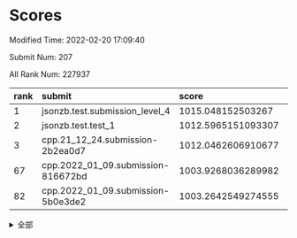 # Scores

Modified Time: 2022-02-20 17:09:40

Submit Num: 207

All Rank Num: 227937

| rank |               submit               |       score        |       sigma        | pk_num |
| :--- | :--------------------------------- | :----------------- | :----------------- | :----- |
| 1    | jsonzb.test.submission_level_4     | 1015.048152503267  | 0.8431524726740603 | 4407   |
| 2    | jsonzb.test.test_1                 | 1012.5965151093307 | 0.7976916780638293 | 4406   |
| 3    | cpp.21_12_24.submission-2b2ea0d7   | 1012.0462606910677 | 0.7889310158881987 | 4407   |
| 67   | cpp.2022_01_09.submission-816672bd | 1003.9268036289982 | 0.7063323520293661 | 4405   |
| 82   | cpp.2022_01_09.submission-5b0e3de2 | 1003.2642549274555 | 0.7124038658538098 | 4399   |


<details>
<summary>全部</summary>

| rank |                 submit                 |       score        |       sigma        | pk_num |
| :--- | :------------------------------------- | :----------------- | :----------------- | :----- |
| 1    | jsonzb.test.submission_level_4         | 1015.048152503267  | 0.8431524726740603 | 4407   |
| 2    | jsonzb.test.test_1                     | 1012.5965151093307 | 0.7976916780638293 | 4406   |
| 3    | cpp.21_12_24.submission-2b2ea0d7       | 1012.0462606910677 | 0.7889310158881987 | 4407   |
| 4    | gobigger.level_3.submission_level_3_39 | 1011.7846918941807 | 0.78696135916265   | 4406   |
| 5    | gobigger.level_3.submission_level_3_4  | 1011.5126322627171 | 0.7848240852372034 | 4396   |
| 6    | gobigger.level_3.submission_level_3_19 | 1011.4666783387715 | 0.7878643439677568 | 4403   |
| 7    | gobigger.level_3.submission_level_3_1  | 1011.4151624437775 | 0.8013615765188268 | 4401   |
| 8    | gobigger.level_3.submission_level_3_8  | 1011.4115485360159 | 0.770836224531932  | 4396   |
| 9    | gobigger.level_3.submission_level_3_10 | 1010.8599777981968 | 0.7865425848629808 | 4408   |
| 10   | gobigger.level_3.submission_level_3_9  | 1010.7130220909687 | 0.7525904031021186 | 4406   |
| 11   | gobigger.level_3.submission_level_3_33 | 1010.6702259742234 | 0.7674300232755411 | 4405   |
| 12   | gobigger.level_3.submission_level_3_22 | 1010.6197890324236 | 0.7556870778268262 | 4410   |
| 13   | gobigger.level_3.submission_level_3_42 | 1010.6184640837852 | 0.7618631352408526 | 4405   |
| 14   | gobigger.level_3.submission_level_3_30 | 1010.539771710222  | 0.7593170880769958 | 4405   |
| 15   | gobigger.level_3.submission_level_3_11 | 1010.5331967419443 | 0.7468334133765198 | 4400   |
| 16   | gobigger.level_3.submission_level_3_49 | 1010.4429258481417 | 0.7426363772309976 | 4401   |
| 17   | gobigger.level_3.submission_level_3_0  | 1010.421651011826  | 0.7971466385930448 | 4404   |
| 18   | gobigger.level_3.submission_level_3_15 | 1010.4175680436475 | 0.7596536417078051 | 4403   |
| 19   | gobigger.level_3.submission_level_3_29 | 1010.3951472667458 | 0.756162878242281  | 4407   |
| 20   | gobigger.level_3.submission_level_3_5  | 1010.3829279797613 | 0.7742761642876466 | 4409   |
| 21   | gobigger.level_3.submission_level_3_47 | 1010.3430417340093 | 0.7411392849335251 | 4403   |
| 22   | gobigger.level_3.submission_level_3_40 | 1010.3287664379832 | 0.7613756018166953 | 4403   |
| 23   | gobigger.level_3.submission_level_3_25 | 1010.2775898661131 | 0.7629834344216074 | 4405   |
| 24   | gobigger.level_3.submission_level_3_32 | 1010.264859878923  | 0.7689905911088553 | 4408   |
| 25   | gobigger.level_3.submission_level_3_46 | 1010.1770030170053 | 0.7639112653251571 | 4406   |
| 26   | gobigger.level_3.submission_level_3_28 | 1010.1270340691274 | 0.7286250561464807 | 4406   |
| 27   | gobigger.level_3.submission_level_3_38 | 1010.1051504273324 | 0.8013348401721934 | 4405   |
| 28   | gobigger.level_3.submission_level_3_24 | 1010.0578467769258 | 0.7569009835301397 | 4407   |
| 29   | gobigger.level_3.submission_level_3_3  | 1009.9362155228323 | 0.7577933007507085 | 4404   |
| 30   | gobigger.level_3.submission_level_3_43 | 1009.9190026910597 | 0.7584249769844041 | 4406   |
| 31   | gobigger.level_3.submission_level_3_37 | 1009.9050519025905 | 0.7499405887330383 | 4409   |
| 32   | gobigger.level_3.submission_level_3_17 | 1009.8583602446073 | 0.7502682950417995 | 4405   |
| 33   | gobigger.level_3.submission_level_3_14 | 1009.8100579994456 | 0.7438305590299397 | 4405   |
| 34   | gobigger.level_3.submission_level_3_12 | 1009.797612197687  | 0.7637921731590682 | 4405   |
| 35   | gobigger.level_3.submission_level_3_44 | 1009.7786938204732 | 0.7525614702095746 | 4406   |
| 36   | gobigger.level_3.submission_level_3_16 | 1009.7693657128269 | 0.7583559448631602 | 4409   |
| 37   | gobigger.level_3.submission_level_3_48 | 1009.745490239959  | 0.7622199003720408 | 4406   |
| 38   | gobigger.level_3.submission_level_3_23 | 1009.7341858659072 | 0.750310213171747  | 4405   |
| 39   | gobigger.level_3.submission_level_3_7  | 1009.7306737548707 | 0.7581703183425217 | 4401   |
| 40   | gobigger.level_3.submission_level_3_35 | 1009.6636971104203 | 0.7576483863700817 | 4401   |
| 41   | gobigger.level_3.submission_level_3_6  | 1009.6246142659883 | 0.7471890413718237 | 4407   |
| 42   | gobigger.level_3.submission_level_3_2  | 1009.6147612568152 | 0.7477124911745682 | 4408   |
| 43   | gobigger.level_3.submission_level_3_31 | 1009.5364199069396 | 0.7419865729945647 | 4405   |
| 44   | gobigger.level_3.submission_level_3_41 | 1009.441056834877  | 0.7682576741513806 | 4407   |
| 45   | gobigger.level_3.submission_level_3_13 | 1009.2993432043306 | 0.7306294465051618 | 4398   |
| 46   | gobigger.level_3.submission_level_3_36 | 1009.1916720470348 | 0.7507025498079829 | 4405   |
| 47   | gobigger.level_3.submission_level_3_34 | 1009.0949924453124 | 0.7602818054542777 | 4408   |
| 48   | gobigger.level_3.submission_level_3_18 | 1008.9722110360392 | 0.7396941632078253 | 4407   |
| 49   | gobigger.level_3.submission_level_3_21 | 1008.9529780269887 | 0.7379727246818156 | 4404   |
| 50   | gobigger.level_3.submission_level_3_27 | 1008.8802841644087 | 0.7521068698389947 | 4406   |
| 51   | gobigger.level_3.submission_level_3_26 | 1008.7835310119901 | 0.7721193334935228 | 4409   |
| 52   | gobigger.level_3.submission_level_3_20 | 1008.6767742232046 | 0.7305724519572754 | 4409   |
| 53   | gobigger.level_3.submission_level_3_45 | 1007.522766518636  | 0.7479227879391144 | 4404   |
| 54   | gobigger.level_1.submission_level_1_31 | 1004.5492778527203 | 0.7267362434908726 | 4404   |
| 55   | gobigger.level_1.submission_level_1_47 | 1004.4665265931073 | 0.7301769928832638 | 4405   |
| 56   | gobigger.level_1.submission_level_1_6  | 1004.4611549083983 | 0.7264290715401052 | 4401   |
| 57   | gobigger.level_1.submission_level_1_21 | 1004.4395820888523 | 0.7080839739800985 | 4405   |
| 58   | gobigger.level_1.submission_level_1_4  | 1004.2903591410889 | 0.7138058484697628 | 4404   |
| 59   | gobigger.level_1.submission_level_1_36 | 1004.1595003495075 | 0.7256799972382709 | 4405   |
| 60   | gobigger.level_1.submission_level_1_23 | 1004.0979889275357 | 0.7149844851669197 | 4404   |
| 61   | gobigger.level_1.submission_level_1_43 | 1004.0847489498431 | 0.7163422784778593 | 4410   |
| 62   | gobigger.level_1.submission_level_1_5  | 1004.0453516320854 | 0.7073876783647253 | 4406   |
| 63   | gobigger.level_1.submission_level_1_18 | 1004.0129425530276 | 0.6988262804082807 | 4411   |
| 64   | gobigger.level_1.submission_level_1_17 | 1003.99416412422   | 0.7123160036748823 | 4401   |
| 65   | gobigger.level_1.submission_level_1_45 | 1003.9920724264446 | 0.7089254236982049 | 4403   |
| 66   | gobigger.level_1.submission_level_1_0  | 1003.9310405215945 | 0.7223651937624584 | 4405   |
| 67   | cpp.2022_01_09.submission-816672bd     | 1003.9268036289982 | 0.7063323520293661 | 4405   |
| 68   | gobigger.level_1.submission_level_1_14 | 1003.8802306274588 | 0.725028105636996  | 4402   |
| 69   | gobigger.level_1.submission_level_1_2  | 1003.842412945388  | 0.7226801367883476 | 4407   |
| 70   | gobigger.level_1.submission_level_1_8  | 1003.7537301131417 | 0.7201442361041016 | 4406   |
| 71   | gobigger.level_1.submission_level_1_15 | 1003.7212099971266 | 0.7259104034862843 | 4407   |
| 72   | gobigger.level_1.submission_level_1_44 | 1003.7092253214169 | 0.7255817905566155 | 4403   |
| 73   | gobigger.level_1.submission_level_1_11 | 1003.7003577245331 | 0.7320179651884975 | 4399   |
| 74   | gobigger.level_1.submission_level_1_34 | 1003.5581119408222 | 0.7063942703680083 | 4406   |
| 75   | gobigger.level_1.submission_level_1_39 | 1003.5038710565622 | 0.7193039848465991 | 4407   |
| 76   | gobigger.level_1.submission_level_1_40 | 1003.470033870165  | 0.712697395047548  | 4402   |
| 77   | gobigger.level_1.submission_level_1_26 | 1003.4471023280922 | 0.7109749370616315 | 4407   |
| 78   | gobigger.level_1.submission_level_1_33 | 1003.4386478969163 | 0.7167106523737976 | 4404   |
| 79   | gobigger.level_1.submission_level_1_38 | 1003.4329570596703 | 0.7257944017464454 | 4404   |
| 80   | gobigger.level_1.submission_level_1_41 | 1003.3331814017021 | 0.716841649254838  | 4406   |
| 81   | gobigger.level_1.submission_level_1_46 | 1003.2963994960174 | 0.7120387323740347 | 4402   |
| 82   | cpp.2022_01_09.submission-5b0e3de2     | 1003.2642549274555 | 0.7124038658538098 | 4399   |
| 83   | gobigger.level_1.submission_level_1_32 | 1003.1136038197347 | 0.7001416531239442 | 4402   |
| 84   | gobigger.level_1.submission_level_1_42 | 1003.0901140004647 | 0.7192672186700799 | 4401   |
| 85   | gobigger.level_1.submission_level_1_25 | 1002.9198259988235 | 0.706143480174835  | 4408   |
| 86   | gobigger.level_1.submission_level_1_12 | 1002.9128213695111 | 0.7155756955788248 | 4406   |
| 87   | gobigger.level_1.submission_level_1_13 | 1002.7579421025094 | 0.7153818394525374 | 4408   |
| 88   | gobigger.level_1.submission_level_1_22 | 1002.7207732414926 | 0.7079249866571575 | 4409   |
| 89   | gobigger.level_1.submission_level_1_10 | 1002.7182650644147 | 0.7068699238648799 | 4403   |
| 90   | gobigger.level_1.submission_level_1_37 | 1002.6030357981363 | 0.7056075979156653 | 4404   |
| 91   | gobigger.level_1.submission_level_1_1  | 1002.5712373184533 | 0.7241380228201878 | 4407   |
| 92   | gobigger.level_1.submission_level_1_48 | 1002.5488548163096 | 0.7112589655390515 | 4404   |
| 93   | gobigger.level_1.submission_level_1_30 | 1002.5070782689696 | 0.7118687804275986 | 4402   |
| 94   | gobigger.level_1.submission_level_1_24 | 1002.3994170155236 | 0.7067416397757049 | 4404   |
| 95   | gobigger.level_1.submission_level_1_49 | 1002.3667669928041 | 0.7149517326125582 | 4407   |
| 96   | gobigger.level_1.submission_level_1_9  | 1002.2827683156759 | 0.7190806537333851 | 4406   |
| 97   | gobigger.level_1.submission_level_1_29 | 1002.129454212208  | 0.7072437409413517 | 4403   |
| 98   | gobigger.level_1.submission_level_1_27 | 1002.1274379974112 | 0.7278383114489992 | 4401   |
| 99   | gobigger.level_1.submission_level_1_7  | 1002.1068463406084 | 0.7235010804191854 | 4400   |
| 100  | gobigger.level_1.submission_level_1_19 | 1002.0491458184134 | 0.7126823916943236 | 4407   |
| 101  | gobigger.level_1.submission_level_1_35 | 1002.0313710704514 | 0.7182781413813766 | 4403   |
| 102  | gobigger.level_1.submission_level_1_16 | 1001.7921296220622 | 0.7061929153631784 | 4404   |
| 103  | gobigger.level_1.submission_level_1_28 | 1001.7518610864653 | 0.7187414748420169 | 4404   |
| 104  | gobigger.level_1.submission_level_1_3  | 1001.6345774124592 | 0.710919471170104  | 4399   |
| 105  | gobigger.level_1.submission_level_1_20 | 1001.2703675085487 | 0.7120671610451075 | 4405   |
| 106  | gobigger.random.submission_random_12   | 997.8537316367175  | 0.7138336837191366 | 4405   |
| 107  | gobigger.random.submission_random_10   | 997.7751404652032  | 0.704260609957863  | 4404   |
| 108  | gobigger.random.submission_random_35   | 997.4588340145347  | 0.7246738274544463 | 4402   |
| 109  | gobigger.random.submission_random_46   | 997.4437468974747  | 0.7101792396205623 | 4408   |
| 110  | gobigger.random.submission_random_25   | 997.4222074215228  | 0.7069922923244212 | 4409   |
| 111  | gobigger.random.submission_random_29   | 997.2348435182037  | 0.7037084260508629 | 4406   |
| 112  | gobigger.random.submission_random_24   | 996.9032046882476  | 0.7076800384213752 | 4402   |
| 113  | gobigger.random.submission_random_5    | 996.7151749805288  | 0.7057913319209111 | 4408   |
| 114  | gobigger.random.submission_random_18   | 996.5404904294192  | 0.7130023593357462 | 4408   |
| 115  | gobigger.random.submission_random_8    | 996.5338558997165  | 0.7114756168165114 | 4403   |
| 116  | gobigger.random.submission_random_11   | 996.4519271841871  | 0.7231030871260984 | 4408   |
| 117  | gobigger.random.submission_random_33   | 996.3805547753869  | 0.705983781515925  | 4405   |
| 118  | gobigger.random.submission_random_0    | 996.3090822720171  | 0.7149827888879836 | 4403   |
| 119  | gobigger.random.submission_random_32   | 996.2440158583636  | 0.7108244790124331 | 4407   |
| 120  | gobigger.random.submission_random_13   | 996.2328237978411  | 0.7200576181653389 | 4400   |
| 121  | gobigger.random.submission_random_1    | 996.2292350268457  | 0.6981793812631805 | 4402   |
| 122  | gobigger.random.submission_random_37   | 996.2197060001812  | 0.7287192160908672 | 4406   |
| 123  | gobigger.random.submission_random_42   | 996.2060807257774  | 0.7195760797268059 | 4399   |
| 124  | gobigger.random.submission_random_43   | 996.1937838663105  | 0.715247165809243  | 4406   |
| 125  | gobigger.random.submission_random_6    | 996.1756841450656  | 0.7197292919443141 | 4404   |
| 126  | gobigger.random.submission_random_40   | 996.037819931488   | 0.7157353044785624 | 4405   |
| 127  | gobigger.random.submission_random_31   | 996.0055520455321  | 0.7089982079220832 | 4403   |
| 128  | gobigger.random.submission_random_38   | 996.0049081922396  | 0.7120961254947712 | 4404   |
| 129  | gobigger.random.submission_random_26   | 995.9980810153614  | 0.7141088734104143 | 4403   |
| 130  | gobigger.random.submission_random_15   | 995.9963785650269  | 0.7095660955401292 | 4405   |
| 131  | gobigger.random.submission_random_49   | 995.9653525087292  | 0.7033863893270318 | 4404   |
| 132  | gobigger.random.submission_random_17   | 995.920228784385   | 0.7205050871941884 | 4402   |
| 133  | gobigger.random.submission_random_4    | 995.8969231226704  | 0.710913805292653  | 4407   |
| 134  | gobigger.random.submission_random_23   | 995.8723563953605  | 0.7000021021371791 | 4404   |
| 135  | gobigger.random.submission_random_19   | 995.8684225786421  | 0.7204512026573603 | 4402   |
| 136  | gobigger.random.submission_random_9    | 995.8349436876567  | 0.7102434771602155 | 4400   |
| 137  | gobigger.random.submission_random_27   | 995.8348551432626  | 0.7085506675761932 | 4406   |
| 138  | gobigger.random.submission_random_28   | 995.8152707113526  | 0.7147326714499324 | 4398   |
| 139  | gobigger.random.submission_random_48   | 995.7802097075029  | 0.7004561527437281 | 4406   |
| 140  | gobigger.random.submission_random_30   | 995.7150893451926  | 0.7124614871733094 | 4405   |
| 141  | gobigger.random.submission_random_16   | 995.6989175455002  | 0.7024798625569244 | 4411   |
| 142  | gobigger.random.submission_random_44   | 995.6024814084687  | 0.7127547754733653 | 4405   |
| 143  | gobigger.random.submission_random_22   | 995.5904543886752  | 0.7119119122744755 | 4406   |
| 144  | gobigger.random.submission_random_14   | 995.5333068876449  | 0.7055037925177077 | 4400   |
| 145  | gobigger.random.submission_random_41   | 995.4713409947329  | 0.7230733062423861 | 4403   |
| 146  | gobigger.random.submission_random_36   | 995.3466674044602  | 0.7184231915464835 | 4398   |
| 147  | gobigger.random.submission_random_47   | 995.3294802948838  | 0.7116196150738785 | 4408   |
| 148  | gobigger.random.submission_random_45   | 995.252568616274   | 0.7255642863477183 | 4400   |
| 149  | gobigger.random.submission_random_20   | 995.0734370549961  | 0.7059466986190964 | 4406   |
| 150  | gobigger.random.submission_random_2    | 994.9873504373471  | 0.7236317193825529 | 4405   |
| 151  | gobigger.random.submission_random_3    | 994.960974839165   | 0.7285835697812243 | 4409   |
| 152  | gobigger.random.submission_random_21   | 994.861780184036   | 0.7158139921908442 | 4405   |
| 153  | gobigger.random.submission_random_7    | 994.738673434717   | 0.7195406099517778 | 4402   |
| 154  | gobigger.random.submission_random_34   | 994.6182946382656  | 0.7046450429905352 | 4401   |
| 155  | gobigger.random.submission_random_39   | 994.4343918112423  | 0.7170008784446453 | 4406   |
| 156  | gobigger.level_2.submission_level_2_4  | 994.0724906667128  | 0.7308728109587918 | 4404   |
| 157  | gobigger.level_2.submission_level_2_47 | 993.7057490042886  | 0.7320952046726766 | 4405   |
| 158  | gobigger.level_2.submission_level_2_26 | 993.6806629608984  | 0.7304058362236415 | 4407   |
| 159  | gobigger.level_2.submission_level_2_6  | 993.5644349260582  | 0.7215848108581067 | 4403   |
| 160  | gobigger.level_2.submission_level_2_13 | 993.5142786181733  | 0.7324552792487162 | 4408   |
| 161  | gobigger.level_2.submission_level_2_18 | 993.4346100024535  | 0.7335377719581998 | 4401   |
| 162  | gobigger.level_2.submission_level_2_34 | 993.3908986640988  | 0.7410766814623214 | 4406   |
| 163  | gobigger.level_2.submission_level_2_23 | 993.1700721281367  | 0.7350799856477493 | 4405   |
| 164  | gobigger.level_2.submission_level_2_11 | 993.1406853885933  | 0.7471156375014538 | 4400   |
| 165  | gobigger.level_2.submission_level_2_1  | 993.0903791724079  | 0.7215574791572564 | 4409   |
| 166  | gobigger.level_2.submission_level_2_22 | 993.0795426152392  | 0.7276876648392733 | 4404   |
| 167  | gobigger.level_2.submission_level_2_19 | 992.9165627125054  | 0.7371316276002429 | 4402   |
| 168  | gobigger.level_2.submission_level_2_30 | 992.9067293203582  | 0.7382203141220449 | 4410   |
| 169  | gobigger.level_2.submission_level_2_43 | 992.682240314821   | 0.7344063213736964 | 4404   |
| 170  | gobigger.level_2.submission_level_2_46 | 992.616729873748   | 0.7380955287210865 | 4407   |
| 171  | gobigger.level_2.submission_level_2_21 | 992.6124917727765  | 0.7486726119308765 | 4406   |
| 172  | gobigger.level_2.submission_level_2_14 | 992.5861549050031  | 0.721928936380826  | 4403   |
| 173  | gobigger.level_2.submission_level_2_24 | 992.5826775727394  | 0.7431668618294971 | 4408   |
| 174  | gobigger.level_2.submission_level_2_29 | 992.5645775345538  | 0.7300623116122711 | 4404   |
| 175  | gobigger.level_2.submission_level_2_38 | 992.5602834696048  | 0.7319772458517997 | 4406   |
| 176  | gobigger.level_2.submission_level_2_5  | 992.5439080557211  | 0.7495122802533365 | 4406   |
| 177  | gobigger.level_2.submission_level_2_8  | 992.4491981930647  | 0.7458596705518801 | 4407   |
| 178  | gobigger.level_2.submission_level_2_7  | 992.4428496450976  | 0.7415683685168923 | 4403   |
| 179  | gobigger.level_2.submission_level_2_32 | 992.2643649222252  | 0.7300559337545776 | 4403   |
| 180  | gobigger.level_2.submission_level_2_10 | 992.2153752531021  | 0.734265465455489  | 4408   |
| 181  | gobigger.level_2.submission_level_2_28 | 992.1901981411378  | 0.7436647487616659 | 4401   |
| 182  | gobigger.level_2.submission_level_2_9  | 992.1802953630338  | 0.7519452966902708 | 4400   |
| 183  | gobigger.level_2.submission_level_2_16 | 992.0236240090424  | 0.7638084814550238 | 4404   |
| 184  | gobigger.level_2.submission_level_2_33 | 991.9586843684228  | 0.7355758375084884 | 4401   |
| 185  | gobigger.level_2.submission_level_2_15 | 991.9546937567286  | 0.7658430232981153 | 4397   |
| 186  | gobigger.level_2.submission_level_2_2  | 991.9343488067375  | 0.7407989459561938 | 4403   |
| 187  | gobigger.level_2.submission_level_2_31 | 991.7969504225298  | 0.7422622078154684 | 4408   |
| 188  | gobigger.level_2.submission_level_2_37 | 991.7180093875169  | 0.751569258814108  | 4406   |
| 189  | gobigger.level_2.submission_level_2_48 | 991.6278844935733  | 0.7450995675972624 | 4407   |
| 190  | gobigger.level_2.submission_level_2_35 | 991.5967957863357  | 0.760289585716452  | 4402   |
| 191  | gobigger.level_2.submission_level_2_42 | 991.501970631843   | 0.7498811415061618 | 4403   |
| 192  | gobigger.level_2.submission_level_2_25 | 991.4413671387484  | 0.7552183905283253 | 4404   |
| 193  | gobigger.level_2.submission_level_2_49 | 991.391577138041   | 0.7427201782491448 | 4408   |
| 194  | gobigger.level_2.submission_level_2_3  | 991.1684040543164  | 0.7563217187134685 | 4407   |
| 195  | gobigger.level_2.submission_level_2_40 | 990.98147396552    | 0.7448901860410284 | 4403   |
| 196  | gobigger.level_2.submission_level_2_41 | 990.9578027937379  | 0.7638421053038893 | 4410   |
| 197  | gobigger.level_2.submission_level_2_12 | 990.9234179966594  | 0.7547398221298651 | 4405   |
| 198  | gobigger.level_2.submission_level_2_17 | 990.8615278284166  | 0.753317315446803  | 4404   |
| 199  | gobigger.level_2.submission_level_2_20 | 990.828155570074   | 0.7582066125276404 | 4404   |
| 200  | gobigger.level_2.submission_level_2_36 | 990.6354678606506  | 0.789620858340651  | 4410   |
| 201  | gobigger.level_2.submission_level_2_39 | 990.5645684583287  | 0.7581094976061676 | 4404   |
| 202  | gobigger.level_2.submission_level_2_0  | 990.3104639920501  | 0.7657109220658159 | 4401   |
| 203  | gobigger.level_2.submission_level_2_44 | 990.1601146045318  | 0.7632438974099668 | 4404   |
| 204  | gobigger.level_2.submission_level_2_27 | 990.0053171585503  | 0.7923118889396387 | 4402   |
| 205  | gobigger.level_2.submission_level_2_45 | 989.8500827959438  | 0.782201006014616  | 4408   |
| 206  | gobigger.none.submission_none_1        | 979.0131911055097  | 1.2169367630457923 | 4404   |
| 207  | gobigger.none.submission_none_0        | 977.0972358946019  | 1.3874218237851788 | 4404   |

</details>